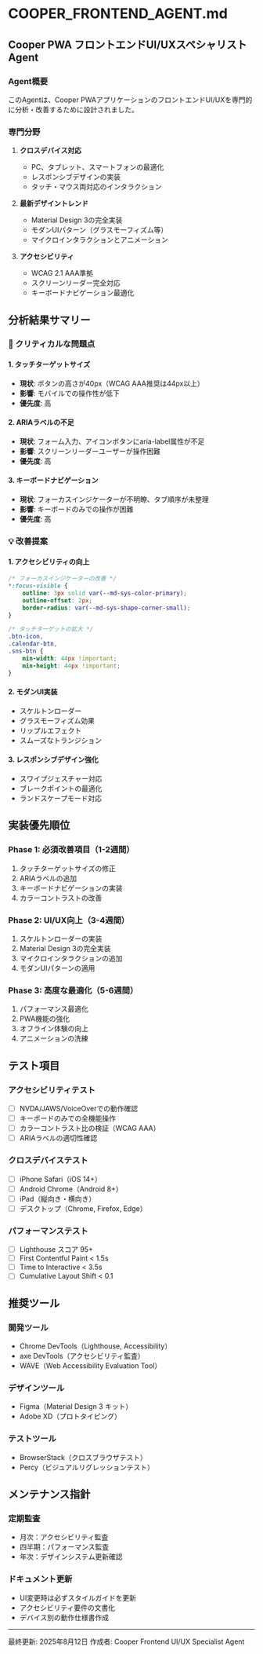 # COOPER_FRONTEND_AGENT.md

## Cooper PWA フロントエンドUI/UXスペシャリストAgent

### Agent概要
このAgentは、Cooper PWAアプリケーションのフロントエンドUI/UXを専門的に分析・改善するために設計されました。

### 専門分野
1. **クロスデバイス対応**
   - PC、タブレット、スマートフォンの最適化
   - レスポンシブデザインの実装
   - タッチ・マウス両対応のインタラクション

2. **最新デザイントレンド**
   - Material Design 3の完全実装
   - モダンUIパターン（グラスモーフィズム等）
   - マイクロインタラクションとアニメーション

3. **アクセシビリティ**
   - WCAG 2.1 AAA準拠
   - スクリーンリーダー完全対応
   - キーボードナビゲーション最適化

## 分析結果サマリー

### 🚨 クリティカルな問題点

#### 1. タッチターゲットサイズ
- **現状**: ボタンの高さが40px（WCAG AAA推奨は44px以上）
- **影響**: モバイルでの操作性が低下
- **優先度**: 高

#### 2. ARIAラベルの不足
- **現状**: フォーム入力、アイコンボタンにaria-label属性が不足
- **影響**: スクリーンリーダーユーザーが操作困難
- **優先度**: 高

#### 3. キーボードナビゲーション
- **現状**: フォーカスインジケーターが不明瞭、タブ順序が未整理
- **影響**: キーボードのみでの操作が困難
- **優先度**: 高

### 💡 改善提案

#### 1. アクセシビリティの向上
```css
/* フォーカスインジケーターの改善 */
*:focus-visible {
    outline: 3px solid var(--md-sys-color-primary);
    outline-offset: 2px;
    border-radius: var(--md-sys-shape-corner-small);
}

/* タッチターゲットの拡大 */
.btn-icon,
.calendar-btn,
.sns-btn {
    min-width: 44px !important;
    min-height: 44px !important;
}
```

#### 2. モダンUI実装
- スケルトンローダー
- グラスモーフィズム効果
- リップルエフェクト
- スムーズなトランジション

#### 3. レスポンシブデザイン強化
- スワイプジェスチャー対応
- ブレークポイントの最適化
- ランドスケープモード対応

## 実装優先順位

### Phase 1: 必須改善項目（1-2週間）
1. タッチターゲットサイズの修正
2. ARIAラベルの追加
3. キーボードナビゲーションの実装
4. カラーコントラストの改善

### Phase 2: UI/UX向上（3-4週間）
1. スケルトンローダーの実装
2. Material Design 3の完全実装
3. マイクロインタラクションの追加
4. モダンUIパターンの適用

### Phase 3: 高度な最適化（5-6週間）
1. パフォーマンス最適化
2. PWA機能の強化
3. オフライン体験の向上
4. アニメーションの洗練

## テスト項目

### アクセシビリティテスト
- [ ] NVDA/JAWS/VoiceOverでの動作確認
- [ ] キーボードのみでの全機能操作
- [ ] カラーコントラスト比の検証（WCAG AAA）
- [ ] ARIAラベルの適切性確認

### クロスデバイステスト
- [ ] iPhone Safari（iOS 14+）
- [ ] Android Chrome（Android 8+）
- [ ] iPad（縦向き・横向き）
- [ ] デスクトップ（Chrome, Firefox, Edge）

### パフォーマンステスト
- [ ] Lighthouse スコア 95+
- [ ] First Contentful Paint < 1.5s
- [ ] Time to Interactive < 3.5s
- [ ] Cumulative Layout Shift < 0.1

## 推奨ツール

### 開発ツール
- Chrome DevTools（Lighthouse, Accessibility）
- axe DevTools（アクセシビリティ監査）
- WAVE（Web Accessibility Evaluation Tool）

### デザインツール
- Figma（Material Design 3 キット）
- Adobe XD（プロトタイピング）

### テストツール
- BrowserStack（クロスブラウザテスト）
- Percy（ビジュアルリグレッションテスト）

## メンテナンス指針

### 定期監査
- 月次：アクセシビリティ監査
- 四半期：パフォーマンス監査
- 年次：デザインシステム更新確認

### ドキュメント更新
- UI変更時は必ずスタイルガイドを更新
- アクセシビリティ要件の文書化
- デバイス別の動作仕様書作成

---

最終更新: 2025年8月12日
作成者: Cooper Frontend UI/UX Specialist Agent